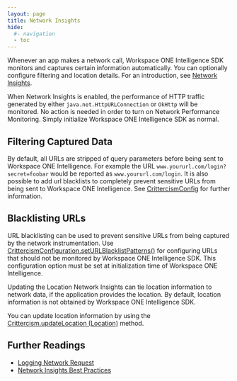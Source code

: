 ```yaml
---
layout: page
title: Network Insights
hide:
  #- navigation
  - toc
---
```


Whenever an app makes a network call, Workspace ONE Intelligence SDK monitors and captures certain information automatically. You can optionally configure filtering and location details. For an introduction, see [Network Insights](../../dev-centre/ws1-intel/core-capabilities.md#hnetwork-insights-overview).

When Network Insights is enabled, the performance of HTTP traffic generated by either `java.net.HttpURLConnection` or `OkHttp` will be monitored. No action is needed in order to turn on Network Performance Monitoring. Simply initialize Workspace ONE Intelligence SDK as normal.

## Filtering Captured Data

By default, all URLs are stripped of query parameters before being sent to Workspace ONE Intelligence. For example the URL `www.yoururl.com/login?secret=foobar` would be reported as `www.yoururl.com/login`. It is also possible to add url blacklists to completely prevent sensitive URLs from being sent to Workspace ONE Intelligence. See [CrittercismConfig](crittercism-config.md) for further information.

## Blacklisting URLs

URL blacklisting can be used to prevent sensitive URLs from being captured by the network instrumentation. Use [CrittercismConfiguration.setURLBlacklistPatterns()](crittercism-config.md#seturlblacklistpatterns-patterns) for configuring URLs that should not be monitored by Workspace ONE Intelligence SDK. This configuration option must be set at initialization time of Workspace ONE Intelligence.

Updating the Location
Network Insights can tie location information to network data, if the application provides the location. By default, location information is not obtained by Workspace ONE Intelligence SDK.

You can update location information by using the [Crittercism.updateLocation (Location)](crittercism.md#updatelocation-curlocation) method.

## Further Readings

- [Logging Network Request](crittercism.md#logging-network-request)
- [Network Insights Best Practices](https://www.apteligent.com/developer-resources/network-insights-best-practices/)
